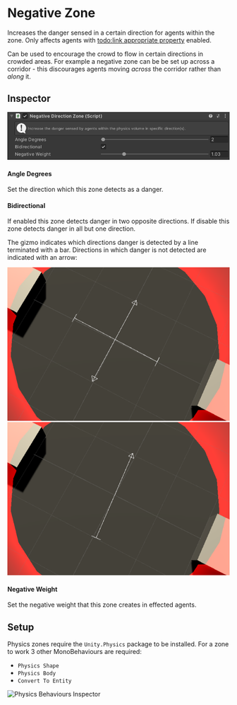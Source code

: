 # Negative Zone

Increases the danger sensed in a certain direction for agents within the zone. Only affects agents with [todo:link appropriate property](todo) enabled.

Can be used to encourage the crowd to flow in certain directions in crowded areas. For example a negative zone can be be set up across a corridor - this discourages agents moving _across_ the corridor rather than _along_ it.

## Inspector

![NegativeZone Inspector](../../../../images/NegativeZoneInspector.png)

#### Angle Degrees

Set the direction which this zone detects as a danger.

#### Bidirectional

If enabled this zone detects danger in two opposite directions. If disable this zone detects danger in all but one direction.

The gizmo indicates which directions danger is detected by a line terminated with a bar. Directions in which danger is not detected are indicated with an arrow:

![Bidirectional Zone](../../../../images/NegativeZoneBidirectional.png)
![Unidirectional Zone](../../../../images/NegativeZoneUnidirectional.png)

#### Negative Weight

Set the negative weight that this zone creates in effected agents.

## Setup

Physics zones require the `Unity.Physics` package to be installed. For a zone to work 3 other MonoBehaviours are required:
 - `Physics Shape`
 - `Physics Body`
 - `Convert To Entity`

![Physics Behaviours Inspector](../../../../images/PhysicsZoneBehavioursInspector.png)